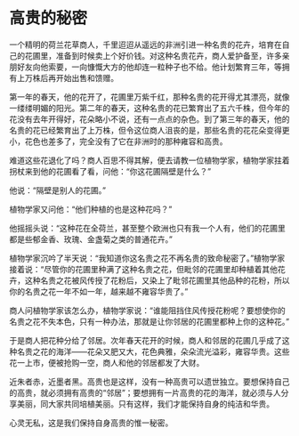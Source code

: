 # 高贵的秘密

一个精明的荷兰花草商人，千里迢迢从遥远的非洲引进一种名贵的花卉，培育在自己的花圃里，准备到时候卖上个好价钱。对这种名贵花卉，商人爱护备至，许多亲朋好友向他索要，一向慷慨大方的他却连一粒种子也不给。他计划繁育三年，等拥有上万株后再开始出售和馈赠。 

第一年的春天，他的花开了，花圃里万紫千红，那种名贵的花开得尤其漂亮，就像一缕缕明媚的阳光。第二年的春天，这种名贵的花已繁育出了五六千株，但今年的花没有去年开得好，花朵略小不说，还有一点点的杂色。到了第三年的春天，他的名贵的花已经繁育出了上万株，但令这位商人沮丧的是，那些名贵的花花朵变得更小，花色也差多了，完全没有了它在非洲时的那种雍容和高贵。 

难道这些花退化了吗？商人百思不得其解，便去请教一位植物学家，植物学家拄着拐杖来到他的花圃看了看，问他：“你这花圃隔壁是什么？” 

他说：“隔壁是别人的花圃。” 

植物学家又问他：“他们种植的也是这种花吗？” 

他摇摇头说：“这种花在全荷兰，甚至整个欧洲也只有我一个人有，他们的花圃里都是些郁金香、玫瑰、金盏菊之类的普通花卉。” 

植物学家沉吟了半天说：“我知道你这名贵之花不再名贵的致命秘密了。”植物学家接着说：“尽管你的花圃里种满了这种名贵之花，但毗邻的花圃里却种植着其他花卉，这种名贵之花被风传授了花粉后，又染上了毗邻花圃里其他品种的花粉，所以你的名贵之花一年不如一年，越来越不雍容华贵了。” 

商人问植物学家该怎么办，植物学家说：“谁能阻挡住风传授花粉呢？要想使你的名贵之花不失本色，只有一种办法，那就是让你邻居的花圃里都种上你的这种花。” 

于是商人把花种分给了邻居。次年春天花开的时候，商人和邻居的花圃几乎成了这种名贵之花的海洋——花朵又肥又大，花色典雅，朵朵流光溢彩，雍容华贵。这些花一上市，便被抢购一空，商人和他的邻居都发了大财。 

近朱者赤，近墨者黑。高贵也是这样，没有一种高贵可以遗世独立。要想保持自己的高贵，就必须拥有高贵的“邻居”；要想拥有一片高贵的花的海洋，就必须与人分享美丽，同大家共同培植美丽。只有这样，我们才能保持自身的纯洁和华贵。 

心灵无私，这是我们保持自身高贵的惟一秘密。
 